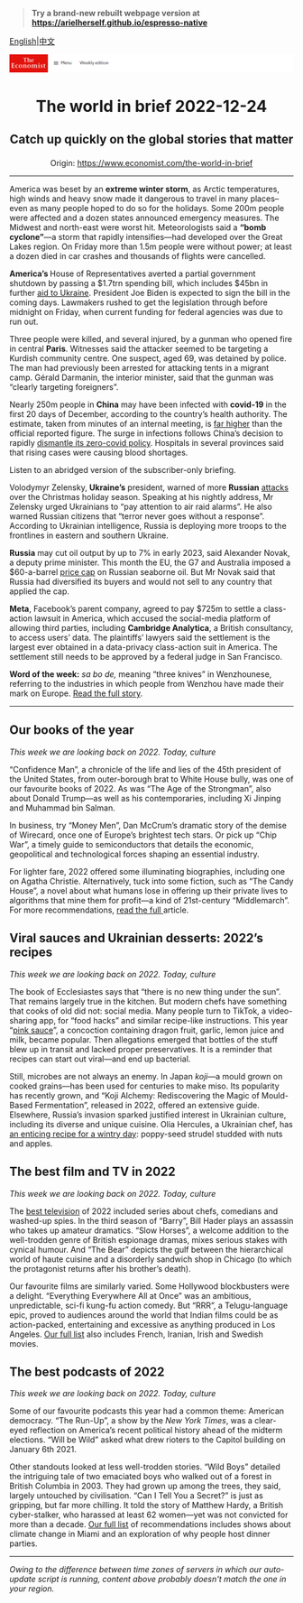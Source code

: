> **Try a brand-new rebuilt webpage version at https://arielherself.github.io/espresso-native**

[English](https://github.com/arielherself/espresso/blob/main/README.md)|[中文](https://github-com.translate.goog/arielherself/espresso/blob/main/README.md?_x_tr_sl=en&_x_tr_tl=zh-CN&_x_tr_hl=zh-CN&_x_tr_pto=wapp)



![The Economist](menubar.png)

# <p align="center">The world in brief 2022-12-24</p>

## <p align="center">Catch up quickly on the global stories that matter</p>

<p align="center">Origin: <a href="https://www.economist.com/the-world-in-brief">https://www.economist.com/the-world-in-brief</a><hr>

America was beset by an <strong>extreme winter storm</strong>, as Arctic temperatures, high winds and heavy snow made it dangerous to travel in many places–even as many people hoped to do so for the holidays. Some 200m people were affected and a dozen states announced emergency measures. The Midwest and north-east were worst hit. Meteorologists said a <strong>“bomb cyclone”⁠</strong>—a storm that rapidly intensifies—⁠⁠had developed over the Great Lakes region. On Friday more than 1.5m people were without power; at least a dozen died in car crashes and thousands of flights were cancelled.

<strong>America’s </strong>House of Representatives averted a partial government shutdown by passing a $1.7trn spending bill, which includes $45bn in further [aid to Ukraine](https://www.economist.com/united-states/2022/12/21/volodymyr-zelensky-brings-his-message-to-washington). President Joe Biden is expected to sign the bill in the coming days. Lawmakers rushed to get the legislation through before midnight on Friday, when current funding for federal agencies was due to run out.

Three people were killed, and several injured, by a gunman who opened fire in central <strong>Paris</strong>. Witnesses said the attacker seemed to be targeting a Kurdish community centre. One suspect, aged 69, was detained by police. The man had previously been arrested for attacking tents in a migrant camp. Gérald Darmanin, the interior minister, said that the gunman was “clearly targeting foreigners”.

Nearly 250m people in <strong>China</strong> may have been infected with <strong>covid-19</strong> in the first 20 days of December, according to the country’s health authority. The estimate, taken from minutes of an internal meeting, is [far higher](https://www.economist.com/china/2022/12/15/our-model-shows-that-chinas-covid-death-toll-could-be-massive) than the official reported figure. The surge in infections follows China’s decision to rapidly [dismantle its zero-covid policy](https://www.economist.com/china/2022/12/15/the-politics-of-xi-jinpings-covid-retreat). Hospitals in several provinces said that rising cases were causing blood shortages.

Listen to an abridged version of the subscriber-only briefing.

Volodymyr Zelensky, <strong>Ukraine’s</strong> president, warned of more <strong>Russian</strong> [attacks](https://www.economist.com/europe/2022/12/23/making-sense-of-vladimir-putins-war) over the Christmas holiday season. Speaking at his nightly address, Mr Zelensky urged Ukrainians to “pay attention to air raid alarms”. He also warned Russian citizens that “terror never goes without a response”. According to Ukrainian intelligence, Russia is deploying more troops to the frontlines in eastern and southern Ukraine.

<strong>Russia</strong> may cut oil output by up to 7% in early 2023, said Alexander Novak, a deputy prime minister. This month the EU, the G7 and Australia imposed a $60-a-barrel [price cap](https://www.economist.com/leaders/2022/11/30/the-wests-proposed-price-cap-on-russian-oil-is-no-magic-weapon) on Russian seaborne oil. But Mr Novak said that Russia had diversified its buyers and would not sell to any country that applied the cap.

<strong>Meta</strong>, Facebook’s parent company, agreed to pay $725m to settle a class-action lawsuit in America, which accused the social-media platform of allowing third parties, including <strong>Cambridge Analytica</strong>, a British consultancy, to access users’ data. The plaintiffs’ lawyers said the settlement is the largest ever obtained in a data-privacy class-action suit in America. The settlement still needs to be approved by a federal judge in San Francisco.

<strong>Word of the week:</strong> <em>sa bo de, </em>meaning “three knives” in Wenzhounese, referring to the industries in which people from Wenzhou have made their mark on Europe. [Read the full story](https://www.economist.com/christmas-specials/2022/12/20/emigrants-from-a-small-corner-of-china-are-making-an-outsize-mark-abroad).

----------

## Our books of the year

<em>This week we are looking back on 2022. Today, culture</em>

“Confidence Man”, a chronicle of the life and lies of the 45th president of the United States, from outer-borough brat to White House bully, was one of our favourite books of 2022. As was “The Age of the Strongman”, also about Donald Trump—as well as his contemporaries, including Xi Jinping and Muhammad bin Salman. 

In business, try “Money Men”, Dan McCrum’s dramatic story of the demise of Wirecard, once one of Europe’s brightest tech stars. Or pick up “Chip War”, a timely guide to semiconductors that details the economic, geopolitical and technological forces shaping an essential industry. 

For lighter fare, 2022 offered some illuminating biographies, including one on Agatha Christie. Alternatively, tuck into some fiction, such as “The Candy House”, a novel about what humans lose in offering up their private lives to algorithms that mine them for profit—a kind of 21st-century “Middlemarch”. For more recommendations, [read the full ](https://www.economist.com/culture/2022/12/06/these-are-the-economists-best-books-of-2022)article.

## Viral sauces and Ukrainian desserts: 2022’s recipes

<em>This week we are looking back on 2022. Today, culture</em>

The book of Ecclesiastes says that “there is no new thing under the sun”. That remains largely true in the kitchen. But modern chefs have something that cooks of old did not: social media. Many people turn to TikTok, a video-sharing app, for “food hacks” and similar recipe-like instructions. This year “[pink sauce](https://www.economist.com/united-states/2022/08/25/pink-sauce-and-the-fashion-for-homemade-food-in-america)”, a concoction containing dragon fruit, garlic, lemon juice and milk, became popular. Then allegations emerged that bottles of the stuff blew up in transit and lacked proper preservatives. It is a reminder that recipes can start out viral—and end up bacterial.

Still, microbes are not always an enemy. In Japan <em>koji—</em>a mould grown on cooked grains—has been used for centuries to make miso. Its popularity has recently grown, and “Koji Alchemy: Rediscovering the Magic of Mould-Based Fermentation”, released in 2022, offered an extensive guide. Elsewhere, Russia’s invasion sparked justified interest in Ukrainian culture, including its diverse and unique cuisine. Olia Hercules, a Ukrainian chef, has [an enticing recipe for a wintry day](https://www.economist.com/culture/2022/12/09/the-year-in-food-ten-recipes-for-2022): poppy-seed strudel studded with nuts and apples.

## The best film and TV in 2022

<em>This week we are looking back on 2022. Today, culture</em>

The [best television](https://www.economist.com/culture/2022/12/02/the-best-television-series-of-2022) of 2022 included series about chefs, comedians and washed-up spies. In the third season of “Barry”, Bill Hader plays an assassin who takes up amateur dramatics. “Slow Horses”, a welcome addition to the well-trodden genre of British espionage dramas, mixes serious stakes with cynical humour. And “The Bear” depicts the gulf between the hierarchical world of haute cuisine and a disorderly sandwich shop in Chicago (to which the protagonist returns after his brother’s death). 

Our favourite films are similarly varied. Some Hollywood blockbusters were a delight. “Everything Everywhere All at Once” was an ambitious, unpredictable, sci-fi kung-fu action comedy. But “RRR”, a Telugu-language epic, proved to audiences around the world that Indian films could be as action-packed, entertaining and excessive as anything produced in Los Angeles. [Our full list](https://www.economist.com/culture/2022/11/23/the-best-films-of-2022) also includes French, Iranian, Irish and Swedish movies.

## The best podcasts of 2022

<em>This week we are looking back on 2022. Today, culture</em>

Some of our favourite podcasts this year had a common theme: American democracy. “The Run-Up”, a show by the <em>New York Times</em>, was a clear-eyed reflection on America’s recent political history ahead of the midterm elections. “Will be Wild” asked what drew rioters to the Capitol building on January 6th 2021. 

Other standouts looked at less well-trodden stories. “Wild Boys” detailed the intriguing tale of two emaciated boys who walked out of a forest in British Columbia in 2003. They had grown up among the trees, they said, largely untouched by civilisation. “Can I Tell You a Secret?” is just as gripping, but far more chilling. It told the story of Matthew Hardy, a British cyber-stalker, who harassed at least 62 women—yet was not convicted for more than a decade. [Our full list](https://www.economist.com/culture/2022/11/25/the-best-podcasts-of-2022) of recommendations includes shows about climate change in Miami and an exploration of why people host dinner parties.

----------

*Owing to the difference between time zones of servers in which our auto-update script is running, content above probably doesn't match the one in your region.*
